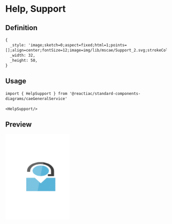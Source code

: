 # Help, Support

## Definition

```
{
  _style: 'image;sketch=0;aspect=fixed;html=1;points=[];align=center;fontSize=12;image=img/lib/mscae/Support_2.svg;strokeColor=none;',
  _width: 32,
  _height: 50,
}
```

## Usage

```
import { HelpSupport } from '@reactiac/standard-components-diagrams/caeGeneralService'

<HelpSupport/>
```

## Preview

<img src="./help-support.png" width="200"/>
